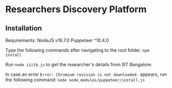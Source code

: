 # Researchers Discovery Platform

## Installation
Requirements: 
NodeJS v16.7.0
Puppeteer ^10.4.0

Type the following commands after navigating to the root folder.
```npm install```

Run `node iiitb.js` to get the researcher's details from IIIT Bangalore.

In case an error `Error: Chromium revision is not downloaded.` appears, run the following command:
```node node_modules/puppeteer/install.js```
